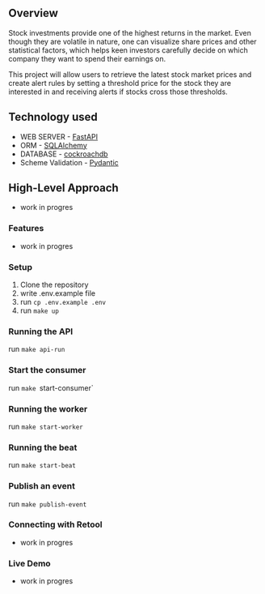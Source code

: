 ## Overview 
Stock investments provide one of the highest returns in the market. Even though they 
are volatile in nature, one can visualize share prices and other statistical factors, 
which helps keen investors carefully decide on which company they want to spend their 
earnings on.

This project will allow users to retrieve the latest stock market prices and create 
alert rules by setting a threshold price for the stock they are interested in and 
receiving alerts if stocks cross those thresholds.

## Technology used

- WEB SERVER - [FastAPI](https://fastapi.tiangolo.com/)
- ORM - [SQLAlchemy](https://fastapi.tiangolo.com/advanced/async-sql-databases/?h=sqlalchemy#import-and-set-up-sqlalchemy)
- DATABASE -  [cockroachdb](https://www.cockroachlabs.com/)
- Scheme Validation - [Pydantic](https://fastapi.tiangolo.com/tutorial/body-nested-models/)


## High-Level Approach
- work in progres

### Features
- work in progres

### Setup
1. Clone the repository
2. write .env.example file
3. run `cp .env.example .env`
4. run `make up`

### Running the API
run `make api-run`

### Start the consumer
run `make `start-consumer`

### Running the worker
run `make start-worker`

### Running the beat
run `make start-beat`

### Publish an event
run `make publish-event`


### Connecting with Retool
- work in progres

### Live Demo
- work in progres

